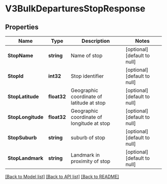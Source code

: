 # V3BulkDeparturesStopResponse

## Properties
Name | Type | Description | Notes
------------ | ------------- | ------------- | -------------
**StopName** | **string** | Name of stop | [optional] [default to null]
**StopId** | **int32** | Stop identifier | [optional] [default to null]
**StopLatitude** | **float32** | Geographic coordinate of latitude at stop | [optional] [default to null]
**StopLongitude** | **float32** | Geographic coordinate of longitude at stop | [optional] [default to null]
**StopSuburb** | **string** | suburb of stop | [optional] [default to null]
**StopLandmark** | **string** | Landmark in proximity of stop | [optional] [default to null]

[[Back to Model list]](../README.md#documentation-for-models) [[Back to API list]](../README.md#documentation-for-api-endpoints) [[Back to README]](../README.md)

